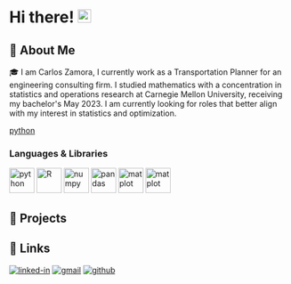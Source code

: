 # Hi there! <img src="https://media.giphy.com/media/hvRJCLFzcasrR4ia7z/giphy.gif" width="24px" height="24px">

## 🚀 About Me

🎓 I am Carlos Zamora, I currently work as a Transportation Planner for an engineering consulting firm. I studied mathematics with a concentration in statistics and operations research at Carnegie Mellon University, receiving my bachelor's May 2023. I am currently looking for roles that better align with my interest in statistics and optimization. 

[python](https://img.shields.io/badge/Python-3776AB?style=for-the-badge&logo=python&logoColor=white)

### Languages & Libraries
<p align = left>
  <img src="https://cdn.jsdelivr.net/gh/devicons/devicon@latest/icons/python/python-original.svg" alt="python" width ="45" height= "45" />
   <img src="https://cdn.jsdelivr.net/gh/devicons/devicon@latest/icons/r/r-original.svg" alt="R" widith="45" height="45" />
<img src="https://cdn.jsdelivr.net/gh/devicons/devicon@latest/icons/numpy/numpy-original.svg" alt="numpy" width="45" height="45" />
<img src="https://cdn.jsdelivr.net/gh/devicons/devicon@latest/icons/pandas/pandas-original-wordmark.svg" alt="pandas" width="45" height="45" />
  <img src="https://cdn.jsdelivr.net/gh/devicons/devicon@latest/icons/matplotlib/matplotlib-original-wordmark.svg" alt="matplot" width="45" height="45" />
 <img src="https://cdn.jsdelivr.net/gh/devicons/devicon@latest/icons/scikitlearn/scikitlearn-original.svg" alt ="matplot" width="45" height="45"/>
          
</p>

## 👾 Projects

## 🔗 Links
[![linked-in](https://custom-icon-badges.demolab.com/badge/LinkedIn-0A66C2?logo=linkedin-white&logoColor=fff&style=for-the-badge)](https://www.linkedin.com/in/carlos-zamora-972644105)
[![gmail](https://img.shields.io/badge/Gmail-D14836?style=for-the-badge&logo=Gmail&logoColor=white)](mailto:carlosjzamorasantana@gmail.com)
[![github](https://img.shields.io/badge/GitHub-000000?style=for-the-badge&logo=GitHub&logoColor=white)](https://github.com/carlosjzamoras)
